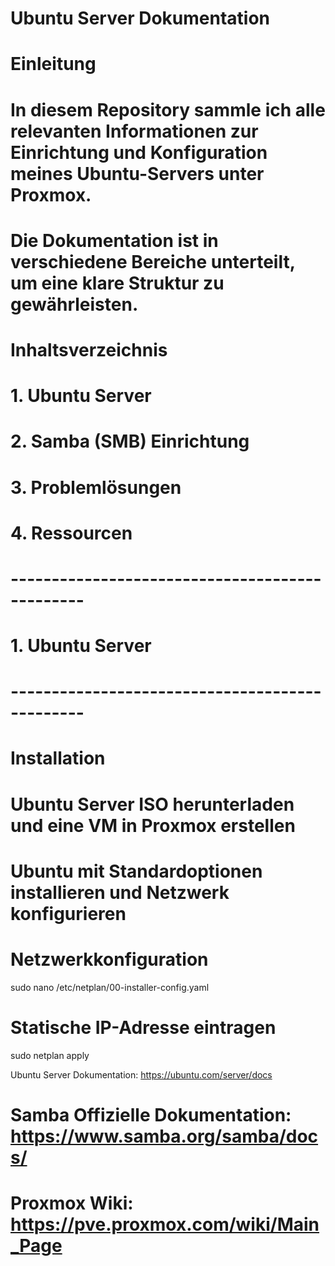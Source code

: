 # Ubuntu Server Dokumentation

# Einleitung
# In diesem Repository sammle ich alle relevanten Informationen zur Einrichtung und Konfiguration meines Ubuntu-Servers unter Proxmox.
# Die Dokumentation ist in verschiedene Bereiche unterteilt, um eine klare Struktur zu gewährleisten.

# Inhaltsverzeichnis
# 1. Ubuntu Server
# 2. Samba (SMB) Einrichtung
# 3. Problemlösungen
# 4. Ressourcen

# -----------------------------------------------
# 1. Ubuntu Server
# -----------------------------------------------

# Installation
# Ubuntu Server ISO herunterladen und eine VM in Proxmox erstellen
# Ubuntu mit Standardoptionen installieren und Netzwerk konfigurieren

# Netzwerkkonfiguration
sudo nano /etc/netplan/00-installer-config.yaml
# Statische IP-Adresse eintragen
sudo netplan apply


Ubuntu Server Dokumentation: https://ubuntu.com/server/docs
# Samba Offizielle Dokumentation: https://www.samba.org/samba/docs/
# Proxmox Wiki: https://pve.proxmox.com/wiki/Main_Page
